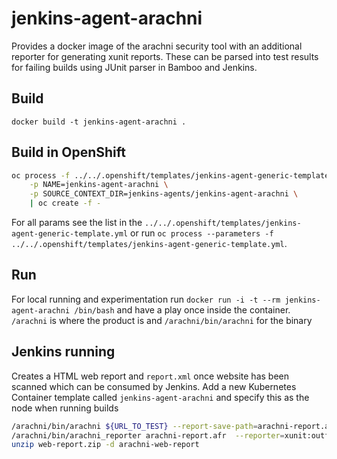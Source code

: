 # jenkins-agent-arachni
Provides a docker image of the arachni security tool with an additional reporter for generating xunit reports. These can be parsed into test results for failing builds using JUnit parser in Bamboo and Jenkins.

## Build
`docker build -t jenkins-agent-arachni .`

## Build in OpenShift
```bash
oc process -f ../../.openshift/templates/jenkins-agent-generic-template.yml \
    -p NAME=jenkins-agent-arachni \
    -p SOURCE_CONTEXT_DIR=jenkins-agents/jenkins-agent-arachni \
    | oc create -f -
```
For all params see the list in the `../../.openshift/templates/jenkins-agent-generic-template.yml` or run `oc process --parameters -f ../../.openshift/templates/jenkins-agent-generic-template.yml`.

## Run
For local running and experimentation run `docker run -i -t --rm jenkins-agent-arachni /bin/bash` and have a play once inside the container. `/arachni` is where the product is and  `/arachni/bin/arachni` for the binary

## Jenkins running
Creates a HTML web report and `report.xml` once website has been scanned which can be consumed by Jenkins. Add a new Kubernetes Container template called `jenkins-agent-arachni` and specify this as the node when running builds

```bash
/arachni/bin/arachni ${URL_TO_TEST} --report-save-path=arachni-report.afr
/arachni/bin/arachni_reporter arachni-report.afr  --reporter=xunit:outfile=report.xml  --reporter=html:outfile=web-report.zip
unzip web-report.zip -d arachni-web-report
```
